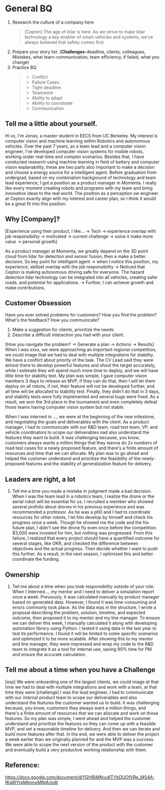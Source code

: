# General BQ
1. Research the culture of a company here
    > [Cepton]
The age of lidar is here. As we strive to make lidar technology a key enabler of smart vehicles and systems, we’ve always believed that safety comes first.
2. Prepare your story list. (**Challenges**-deadline, clients, colleagues, Mistakes, what learn-communication, team efficiency, if failed, what you change)
3. Practice BQ
    > * Conflict
    > * Failure Cases
    > * Tight deadline
    > * Teamwork
    > * Ability to adapt
    > * Ability to coordinate
    > * Communication

## Tell me a little about yourself.
Hi xx, I'm Jonas, a master student in EECS from UC Berkeley. My interest is computer vision and machine learning within Robotics and 
autonomous vehicles. Over the past 7 years, as a team lead and a computer vision engineer, I’ve developed computer vision systems for mobile robots, 
working under real-time and complex scenarios.  Besides that, I have conducted research using machine learning in field of battery and computer vision 
explanability, these are two parts also important to make a decision and choose a energy source for a intelligent agent. Before graduation from undergrad, 
based on my combination background of technology and team lead experience, I got a position as a product manager in Momenta. I really like every moment creating 
robots and programs with my team and bring innovative ideas to the real world. The position as a perception sw engineer at Cepton exactly align with my interest and 
career plan, so I think it would be a great fit into this position.


## Why [Company]?
[Experience using their product, I like... -> Tech -> experience overlap with job responsibility -> motivated -> current challenge -> solve it make more value -> personal growth]  

As a product manager at Momenta, we greatly depend on the 3D point cloud from lidar for detection and sensor fusion, then a make a better decision, So key point for intelligent agent
-> when I notice this position, my experience, skillset overlap with the job responsibility -> Noticed that Cepton is making autonomous driving safe for everyone. 
The hazard detection lidar technology can be integrated into all vehicles, creating safer roads. and potential for applications. -> Further, I can achieve growth and make contributions.

## Customer Obsession
Have you ever solved problems for customers? How you find the problem? What's the feedback? How you communicate?
1. Make a suggestion for clients, prioritize the needs
2. Describe a difficult interaction you had with your client.

[How you navigate the problem? -> Generate a plan -> Actions -> Results]
When I was xxxx, we were approaching an important regional competition, we could image that we had to deal with multiple integrations for stability. We have a conflict about priority of the task.
The CV Lead said they were almost there to develop powerful features and shoot the target accurately, while I estimate they will spend much more time to deploy, and we will have little time for stability test.
My plan was simple, I gave computer vision members 3 days to release an MVP, if they can do that, then I will let them deploy on all robots, if not, their feature will not be developed further, and all time will be allocated to stability test.
Finally, they didn't do that in 3 days, and stability tests were fully implemented and several bugs were fixed. As a result, we won the 3rd place in the tournament and even completely defeat those teams having computer vision system but not stable.

When I was interned in ..., we were at the beginning of the new milestone, and negotiating the goals and deliverables with the client. As a product manager,
I had to communicate with our R&D team, road test team, VP, and vehicle coordinators to scope our deliverables nad also understand the features they want to build.
It was challenging because, you know, customers always wants a million things that they wanna do 2x numbers of road test cases for a newly proposed feature, 
and there's a finite amount of resources and time that we can allocate. My plan was to go ahead and helped the customer understand and prioritize the feasibility of the newly-proposed 
features and the stability of generalization feature for delivery.

## Leaders are right, a lot
1. Tell me a time you made a mistake in judgment made a bad decision.
When I was the team lead in a robotics team, I realize the drone or the aerial robot will be essential for us. I recruited a member who showed several profolio about drones in his
previous experience and was recommended a professor. As he was a phD and I had to coordinate resources for other robots, I let him develop by himself and check his progress once a week.
Though he showed me the code and the his future plan, I didn't see the drone fly even once before the competition. $3,000 were invested for him, but nothing was progressed.
From this failure, I realized that every project should have a quantified outcome for several stages, like OKR, and checked the difference between objectives and the actual progress. Then 
decide whether I want to push this further. As a result, in the next season, I optimized this and better coordinate the funding.

## Ownership
1. Tell me about a time when you took responsibility outside of your role.
When I Interned..., my mentor and I need to deliver a simulation report once a week. Previously, it was calculated manually by product manager based on generated data. However, 
I found it was time-consuming and errors commonly took place. As the data was in the structure, I wrote a proposal describing the problem, solution, timeline, and expected outcome, 
then proposed it to my mentor and my line manager. To ensure we can deliver this week, I manually calculated it along with developing automation library using Python. I tested it using data
in the last year to test its performance. I found it will be limited to some specific scenarios and optimized it to be more scalable. After showing this to my mentor and line manager, they were
impressed and wrap my code to the R&D team to integrate it as a tool for internal use, saving 90% time for PM and ensure the accurate calculation.

## Tell me about a time when you have a Challenge
[exp]
We were onboarding one of the largest clients, we could image at that time we had to deal with multiple integrations and work with a team, at that time they were [challenge]
I was the lead engineer, I had to communicate with our internal product team to scope our deliverables and also understand the features the customer wanted us to build. 
It was challenging because, you know, customers they always want a million things, and there's a finite amount of resources that we can allocate and work on those features.
So my plan was simple, I went ahead and helped the customer understand and prioritize the features so they can come up with a feasible MVP, and set a reasonable timeline for delivery.
And then we can iterate and build more features after that.
In the end, we were able to deliver the project a week earlier than we originally planned for and the MVP was a success. We were able to scope the next version of the product with the customer and eventually build a very productive working relationship with them.


## Reference:
https://docs.google.com/document/d/112HBiMNvu6TYbDUOfVRe_MS4A-fKaWYrpMlmnsiMNiA/edit